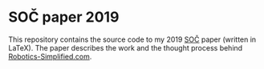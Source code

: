 # SOČ paper 2019
This repository contains the source code to my 2019 [SOČ](http://www.soc.cz/) paper (written in LaTeX). The paper describes the work and the thought process behind [Robotics-Simplified.com](http://robotics-simplified.com/).
